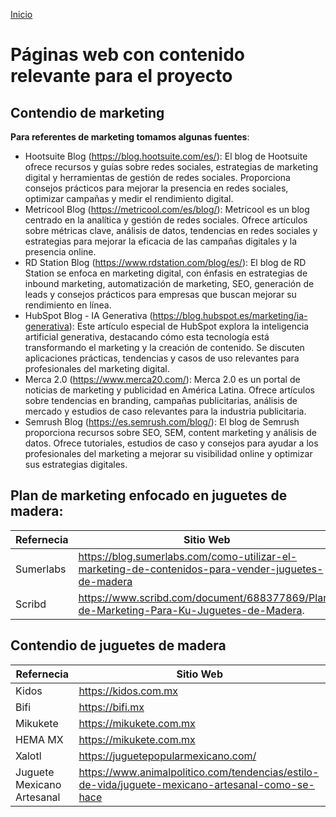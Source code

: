 [Inicio](README.md)
# Páginas web con contenido relevante para el proyecto

## Contendio de marketing
**Para referentes de marketing tomamos algunas fuentes**:
- Hootsuite Blog (https://blog.hootsuite.com/es/): El blog de Hootsuite ofrece recursos y guías sobre redes sociales, estrategias de marketing digital y herramientas de gestión de redes sociales. Proporciona consejos prácticos para mejorar la presencia en redes sociales, optimizar campañas y medir el rendimiento digital.
- Metricool Blog (https://metricool.com/es/blog/): Metricool es un blog centrado en la analítica y gestión de redes sociales. Ofrece artículos sobre métricas clave, análisis de datos, tendencias en redes sociales y estrategias para mejorar la eficacia de las campañas digitales y la presencia online.
- RD Station Blog (https://www.rdstation.com/blog/es/): El blog de RD Station se enfoca en marketing digital, con énfasis en estrategias de inbound marketing, automatización de marketing, SEO, generación de leads y consejos prácticos para empresas que buscan mejorar su rendimiento en línea.
- HubSpot Blog - IA Generativa (https://blog.hubspot.es/marketing/ia-generativa): Este artículo especial de HubSpot explora la inteligencia artificial generativa, destacando cómo esta tecnología está transformando el marketing y la creación de contenido. Se discuten aplicaciones prácticas, tendencias y casos de uso relevantes para profesionales del marketing digital.
- Merca 2.0 (https://www.merca20.com/): Merca 2.0 es un portal de noticias de marketing y publicidad en América Latina. Ofrece artículos sobre tendencias en branding, campañas publicitarias, análisis de mercado y estudios de caso relevantes para la industria publicitaria.
- Semrush Blog (https://es.semrush.com/blog/): El blog de Semrush proporciona recursos sobre SEO, SEM, content marketing y análisis de datos. Ofrece tutoriales, estudios de caso y consejos para ayudar a los profesionales del marketing a mejorar su visibilidad online y optimizar sus estrategias digitales.

## Plan de marketing enfocado en juguetes de madera:
| Refernecia    | Sitio Web |
| -------- | ------- |
| Sumerlabs    | https://blog.sumerlabs.com/como-utilizar-el-marketing-de-contenidos-para-vender-juguetes-de-madera |
| Scribd    | https://www.scribd.com/document/688377869/Plan-de-Marketing-Para-Ku-Juguetes-de-Madera.   |



## Contendio de juguetes de madera
| Refernecia    | Sitio Web |
| -------- | ------- |
| Kidos    | https://kidos.com.mx   |
| Bifi     | https://bifi.mx     |
| Mikukete | https://mikukete.com.mx    |
| HEMA MX | https://mikukete.com.mx    |
| Xalotl | https://juguetepopularmexicano.com/    |
| Juguete Mexicano Artesanal | https://www.animalpolitico.com/tendencias/estilo-de-vida/juguete-mexicano-artesanal-como-se-hace    |
